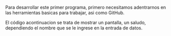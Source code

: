 Para desarrollar este primer programa, primero necesitamos adentrarnos en las herramientas basicas para trabajar, asi como GitHub.

El código acontinuacion se trata de mostrar un pantalla, un saludo, dependiendo el nombre que se le ingrese en la entrada de datos.
